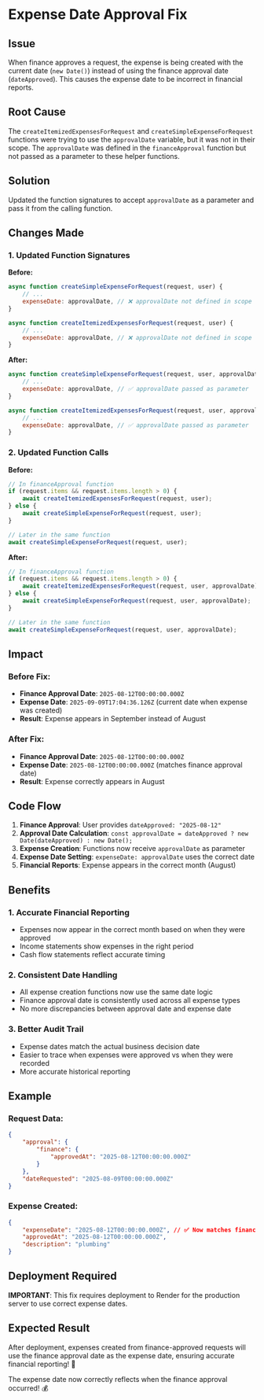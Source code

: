 # Expense Date Approval Fix

## Issue
When finance approves a request, the expense is being created with the current date (`new Date()`) instead of using the finance approval date (`dateApproved`). This causes the expense date to be incorrect in financial reports.

## Root Cause
The `createItemizedExpensesForRequest` and `createSimpleExpenseForRequest` functions were trying to use the `approvalDate` variable, but it was not in their scope. The `approvalDate` was defined in the `financeApproval` function but not passed as a parameter to these helper functions.

## Solution
Updated the function signatures to accept `approvalDate` as a parameter and pass it from the calling function.

## Changes Made

### 1. Updated Function Signatures

**Before:**
```javascript
async function createSimpleExpenseForRequest(request, user) {
    // ...
    expenseDate: approvalDate, // ❌ approvalDate not defined in scope
}

async function createItemizedExpensesForRequest(request, user) {
    // ...
    expenseDate: approvalDate, // ❌ approvalDate not defined in scope
}
```

**After:**
```javascript
async function createSimpleExpenseForRequest(request, user, approvalDate) {
    // ...
    expenseDate: approvalDate, // ✅ approvalDate passed as parameter
}

async function createItemizedExpensesForRequest(request, user, approvalDate) {
    // ...
    expenseDate: approvalDate, // ✅ approvalDate passed as parameter
}
```

### 2. Updated Function Calls

**Before:**
```javascript
// In financeApproval function
if (request.items && request.items.length > 0) {
    await createItemizedExpensesForRequest(request, user);
} else {
    await createSimpleExpenseForRequest(request, user);
}

// Later in the same function
await createSimpleExpenseForRequest(request, user);
```

**After:**
```javascript
// In financeApproval function
if (request.items && request.items.length > 0) {
    await createItemizedExpensesForRequest(request, user, approvalDate);
} else {
    await createSimpleExpenseForRequest(request, user, approvalDate);
}

// Later in the same function
await createSimpleExpenseForRequest(request, user, approvalDate);
```

## Impact

### Before Fix:
- **Finance Approval Date**: `2025-08-12T00:00:00.000Z`
- **Expense Date**: `2025-09-09T17:04:36.126Z` (current date when expense was created)
- **Result**: Expense appears in September instead of August

### After Fix:
- **Finance Approval Date**: `2025-08-12T00:00:00.000Z`
- **Expense Date**: `2025-08-12T00:00:00.000Z` (matches finance approval date)
- **Result**: Expense correctly appears in August

## Code Flow

1. **Finance Approval**: User provides `dateApproved: "2025-08-12"`
2. **Approval Date Calculation**: `const approvalDate = dateApproved ? new Date(dateApproved) : new Date();`
3. **Expense Creation**: Functions now receive `approvalDate` as parameter
4. **Expense Date Setting**: `expenseDate: approvalDate` uses the correct date
5. **Financial Reports**: Expense appears in the correct month (August)

## Benefits

### 1. **Accurate Financial Reporting**
- Expenses now appear in the correct month based on when they were approved
- Income statements show expenses in the right period
- Cash flow statements reflect accurate timing

### 2. **Consistent Date Handling**
- All expense creation functions now use the same date logic
- Finance approval date is consistently used across all expense types
- No more discrepancies between approval date and expense date

### 3. **Better Audit Trail**
- Expense dates match the actual business decision date
- Easier to trace when expenses were approved vs when they were recorded
- More accurate historical reporting

## Example

### Request Data:
```json
{
    "approval": {
        "finance": {
            "approvedAt": "2025-08-12T00:00:00.000Z"
        }
    },
    "dateRequested": "2025-08-09T00:00:00.000Z"
}
```

### Expense Created:
```json
{
    "expenseDate": "2025-08-12T00:00:00.000Z", // ✅ Now matches finance approval date
    "approvedAt": "2025-08-12T00:00:00.000Z",
    "description": "plumbing"
}
```

## Deployment Required
**IMPORTANT**: This fix requires deployment to Render for the production server to use correct expense dates.

## Expected Result
After deployment, expenses created from finance-approved requests will use the finance approval date as the expense date, ensuring accurate financial reporting! 🎉

The expense date now correctly reflects when the finance approval occurred! 💰


